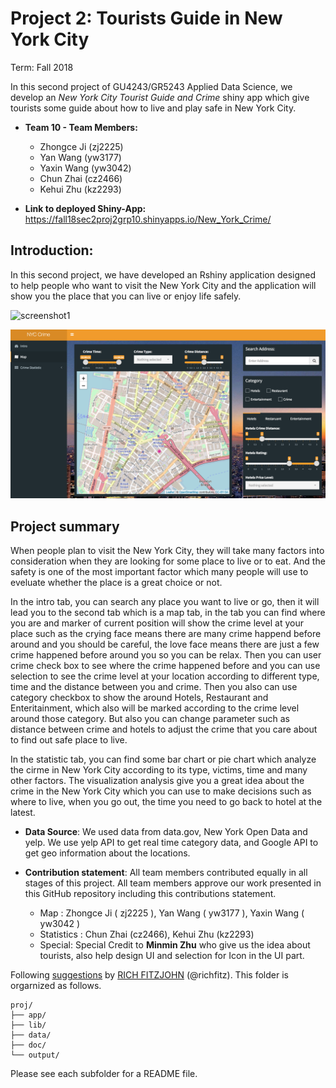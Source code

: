 # Project 2: Tourists Guide in New York City

Term: Fall 2018

In this second project of GU4243/GR5243 Applied Data Science, we develop an *New York City Tourist Guide and Crime* shiny app which give tourists some guide about how to live and play safe in New York City.

+ **Team 10 - Team Members:**
	+ Zhongce Ji (zj2225)
	+ Yan Wang (yw3177)
	+ Yaxin Wang (yw3042)
	+ Chun Zhai (cz2466)
	+ Kehui Zhu (kz2293)
	
+ **Link to deployed Shiny-App:**
https://fall18sec2proj2grp10.shinyapps.io/New_York_Crime/


## Introduction:

In this second project, we have developed an Rshiny application designed to help people who want to visit the New York City and the application will show you the place that you can live or enjoy life safely. 


![screenshot1](doc/figs/Application_Screen.png)

![screenshot2](doc/figs/Application_Screen2.png)

## Project summary
When people plan to visit the New York City, they will take many factors into consideration when they are looking for some place to live or to eat. And the safety is one of the most important factor which many people will use to eveluate whether the place is a great choice or not. 

In the intro tab, you can search any place you want to live or go, then it will lead you to the second tab which is a map tab, in the tab you can find where you are and marker of current position will show the crime level at your place such as the crying face means there are many crime happend before around and you should be careful, the love face means there are just a few crime happened before around you so you can be relax. Then you can user crime check box to see where the crime happened before and you can use selection to see the crime level at your location according to different type, time and the distance between you and crime. Then you also can use category checkbox to show the around Hotels, Restaurant and Enteritainment, which also will be marked according to the crime level around those category. But also you can change parameter such as distance between crime and hotels to adjust the crime that you care about to find out safe place to live.

In the statistic tab, you can find some bar chart or pie chart which analyze the cirme in New York City according to its type, victims, time and many other factors. The visualization analysis give you a great idea about the crime in the New York City which you can use to make decisions such as where to live, when you go out, the time you need to go back to hotel at the latest.

+ **Data Source**: We used data from data.gov, New York Open Data and yelp. We use yelp API to get real time category data, and Google API to get geo information about the locations. 


+ **Contribution statement**: All team members contributed equally in all stages of this project. All team members approve our work presented in this GitHub repository including this contributions statement. 

    + Map : Zhongce Ji ( zj2225 ), Yan Wang ( yw3177 ), Yaxin Wang ( yw3042 )
    + Statistics : Chun Zhai (cz2466), Kehui Zhu (kz2293)
    + Special: Special Credit to **Minmin Zhu** who give us the idea about tourists, also help design UI and selection for Icon in the UI part.
      
Following [suggestions](http://nicercode.github.io/blog/2013-04-05-projects/) by [RICH FITZJOHN](http://nicercode.github.io/about/#Team) (@richfitz). This folder is orgarnized as follows.

```
proj/
├── app/
├── lib/
├── data/
├── doc/
└── output/
```

Please see each subfolder for a README file.

